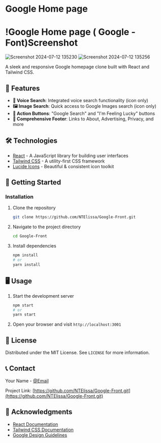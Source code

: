 # Google Home page

# !Google Home page (  Google -Font)Screenshot

![Screenshot 2024-07-12 135230](https://github.com/user-attachments/assets/e955ee32-2bb9-45b0-bfae-c774ee836dbe)
![Screenshot 2024-07-12 135256](https://github.com/user-attachments/assets/2cffa870-249e-4ffc-aa4b-640ce3acaf10)


A sleek and responsive Google homepage clone built with React and Tailwind CSS.

## 🌟 Features

- **🎤 Voice Search**: Integrated voice search functionality (icon only)
- **🖼️ Image Search**: Quick access to Google Images search (icon only)
- **🔘 Action Buttons**: "Google Search" and "I'm Feeling Lucky" buttons
- **🦶 Comprehensive Footer**: Links to About, Advertising, Privacy, and more

## 🛠️ Technologies

- [React](https://reactjs.org/) - A JavaScript library for building user interfaces
- [Tailwind CSS](https://tailwindcss.com/) - A utility-first CSS framework
- [Lucide Icons](https://lucide.dev/) - Beautiful & consistent icon toolkit

## 🚀 Getting Started


### Installation

1. Clone the repository
   ```sh
   git clone https://github.com/NTElissa/Google-Front.git
   ```
2. Navigate to the project directory
   ```sh
   cd Google-Front
   ```
3. Install dependencies
   ```sh
   npm install
   # or
   yarn install
   ```

## 🖥️ Usage

1. Start the development server
   ```sh
   npm start
   # or
   yarn start
   ```
2. Open your browser and visit `http://localhost:3001`


## 📄 License

Distributed under the MIT License. See `LICENSE` for more information.

## 📞 Contact

Your Name - [@Email](ntihindukaelissa77gmail.com) 

Project Link: [https://github.com/NTElissa/Google-Front.git](https://github.com/NTElissa/Google-Front.git)

## 🙏 Acknowledgments

- [React Documentation](https://reactjs.org/docs/getting-started.html)
- [Tailwind CSS Documentation](https://tailwindcss.com/docs)
- [Google Design Guidelines](https://design.google/)
